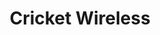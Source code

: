 ---
title: "Cricket Wireless"
url: /aurora/cricket-wireless-east-mississippi-avenue-2/
shop: mobile phone
---